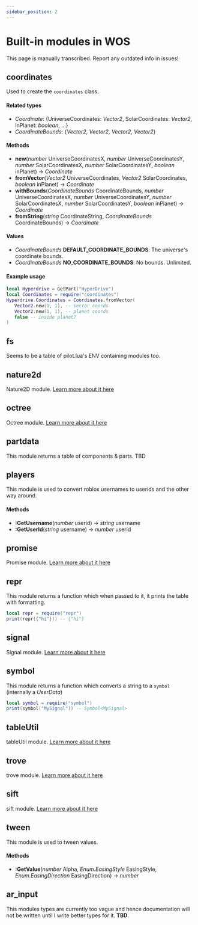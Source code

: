 ```yaml
---
sidebar_position: 2
---
```


# Built-in modules in WOS
This page is manually transcribed. Report any outdated info in issues!

## coordinates
Used to create the <code>coordinates</code> class.

#### Related types
- _Coordinate_: \{UniverseCoordinates: _Vector2_, SolarCoordinates: _Vector2_, InPlanet: _boolean_, ...\}
- _CoordinateBounds_: \{_Vector2_, _Vector2_, _Vector2_, _Vector2_\}

#### Methods
- **new**(_number_ UniverseCoordinatesX, _number_ UniverseCoordinatesY, _number_ SolarCoordinatesX, _number_ SolarCoordinatesY, _boolean_ inPlanet) → _Coordinate_
- **fromVector**(_Vector2_ UniverseCoordinates, _Vector2_ SolarCoordinates, _boolean_ inPlanet) → _Coordinate_
- **withBounds**(_CoordinateBounds_ CoordinateBounds, _number_ UniverseCoordinatesX, _number_ UniverseCoordinatesY, _number_ SolarCoordinatesX, _number_ SolarCoordinatesY, _boolean_ inPlanet) → _Coordinate_
- **fromString**(_string_ CoordinateString, _CoordinateBounds_ CoordinateBounds) → _Coordinate_

#### Values
- _CoordinateBounds_ **DEFAULT_COORDINATE_BOUNDS**: The universe's coordinate bounds.
- _CoordinateBounds_ **NO_COORDINATE_BOUNDS**: No bounds. Unlimited.

#### Example usage
```lua
local Hyperdrive = GetPart("HyperDrive")
local Coordinates = require("coordinates")
Hyperdrive.Coordinates = Coordinates.fromVector(
   Vector2.new(1, 1), -- sector coords
   Vector2.new(1, 1), -- planet coords
   false -- inside planet?
)
```

## fs
Seems to be a table of pilot.lua's ENV containing modules too.

## nature2d
Nature2D module. [Learn more about it here](https://jaipack17.github.io/Nature2D/)

## octree
Octree module. [Learn more about it here](https://quenty.github.io/NevermoreEngine/api/Octree/)

## partdata
This module returns a table of components & parts. TBD

## players
This module is used to convert roblox usernames to userids and the other way around.

#### Methods
- **:GetUsername**(_number_ userid) → _string_ username
- **:GetUserId**(_string_ username) → _number_ userid

## promise
Promise module. [Learn more about it here](https://eryn.io/roblox-lua-promise/)

## repr
This module returns a function which when passed to it, it prints the table with formatting.
```lua
local repr = require("repr")
print(repr({"hi"})) -- {"hi"}
```

## signal
Signal module. [Learn more about it here](https://devforum.roblox.com/t/lua-signal-class-comparison-optimal-goodsignal-class/1387063)

## symbol
This module returns a function which converts a string to a <code>symbol</code> (internally a _UserData_)
```lua
local symbol = require("symbol")
print(symbol("MySignal")) -- Symbol<MySignal>
```

## tableUtil
tableUtil module. [Learn more about it here](https://sleitnick.github.io/RbxUtil/api/TableUtil/)

## trove
trove module. [Learn more about it here](https://sleitnick.github.io/RbxUtil/api/Trove/)

## sift
sift module. [Learn more about it here](https://github.com/cxmeel/sift)

## tween
This module is used to tween values.

#### Methods
- **:GetValue**(_number_ Alpha, _Enum.EasingStyle_ EasingStyle, _Enum.EasingDirection_ EasingDirection) → _number_

## ar_input
This modules types are currently too vague and hence documentation will not be written until I write better types for it.
**TBD**.
